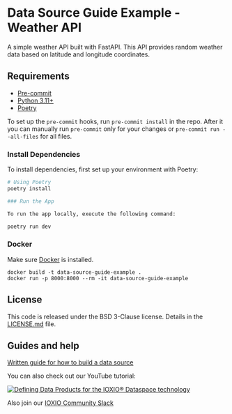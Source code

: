 # Data Source Guide Example - Weather API

A simple weather API built with FastAPI. This API provides random weather data based on latitude and longitude coordinates.

## Requirements

- [Pre-commit](https://pre-commit.com/#install)
- [Python 3.11+](https://www.python.org/downloads/)
- [Poetry](https://python-poetry.org/docs/#installation)

To set up the `pre-commit` hooks, run `pre-commit install` in the repo. After it you can
manually run `pre-commit` only for your changes or `pre-commit run --all-files` for all
files.

### Install Dependencies

To install dependencies, first set up your environment with Poetry:

```bash
# Using Poetry
poetry install

### Run the App

To run the app locally, execute the following command:

poetry run dev
```

### Docker

Make sure [Docker](https://docs.docker.com/install/) is installed.

```shell
docker build -t data-source-guide-example .
docker run -p 8000:8000 --rm -it data-source-guide-example
```

## License

This code is released under the BSD 3-Clause license. Details in the
[LICENSE.md](./LICENSE.md) file.

## Guides and help

[Written guide for how to build a data source](https://docs.ioxio.dev/guides/building-a-data-source/)

You can also check out our YouTube tutorial:

[![Defining Data Products for the IOXIO® Dataspace technology
](https://img.youtube.com/vi/f-f6P_-8zoQ/0.jpg)](http://www.youtube.com/watch?v=f-f6P_-8zoQ)

Also join our [IOXIO Community Slack](https://slack.ioxio.com/)
